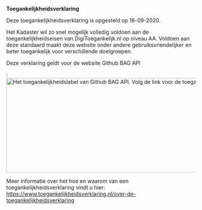 **Toegankelijkheidsverklaring**  
  
Deze toegankelijkheidsverklaring is opgesteld op 16-09-2020.  
  
Het Kadaster wil zo snel mogelijk volledig voldoen aan de toegankelijkheidseisen van DigiToegankelijk.nl op niveau AA. Voldoen aan deze standaard maakt deze website onder andere gebruiksvriendelijker en beter toegankelijk voor verschillende doelgroepen.  
  
Deze verklaring geldt voor de website Github BAG API  

: <a href="https://www.toegankelijkheidsverklaring.nl/register/1586"><img src="https://www.toegankelijkheidsverklaring.nl/files/verklaring/label/99d7c2c89fb69d5b129ae6a0af0aad40.1586.svg" alt="Het toegankelijkheidslabel van Github BAG API. Volg de link voor de toegankelijke versie van dit label." width="692" height="251" /></a>
  
Meer informatie over het hoe en waarom van een toegankelijkheidsverklaring vindt u hier: https://www.toegankelijkheidsverklaring.nl/over-de-toegankelijkheidsverklaring
